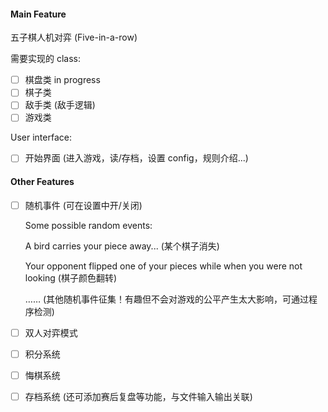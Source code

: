 #### Main Feature

五子棋人机对弈 (Five-in-a-row)

需要实现的 class:

* [ ] 棋盘类 in progress
* [ ] 棋子类
* [ ] 敌手类 (敌手逻辑)
* [ ] 游戏类

User interface:

* [ ] 开始界面 (进入游戏，读/存档，设置 config，规则介绍...)



#### Other Features

* [ ] 随机事件 (可在设置中开/关闭)

  Some possible random events:

  A bird carries your piece away... (某个棋子消失)

  Your opponent flipped one of your pieces while when you were not looking (棋子颜色翻转)

  …… (其他随机事件征集！有趣但不会对游戏的公平产生太大影响，可通过程序检测)

* [ ] 双人对弈模式

* [ ] 积分系统

* [ ] 悔棋系统

* [ ] 存档系统 (还可添加赛后复盘等功能，与文件输入输出关联)